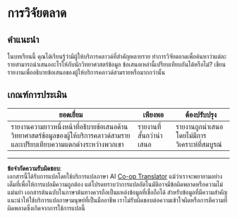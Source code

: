 <!--
CO_OP_TRANSLATOR_METADATA:
{
  "original_hash": "96f3696153d9ed54b19a1bb65438c104",
  "translation_date": "2025-08-26T22:11:01+00:00",
  "source_file": "5-Data-Science-In-Cloud/17-Introduction/assignment.md",
  "language_code": "th"
}
-->
# การวิจัยตลาด

## คำแนะนำ

ในบทเรียนนี้ คุณได้เรียนรู้ว่ามีผู้ให้บริการคลาวด์ที่สำคัญหลายราย ทำการวิจัยตลาดเพื่อค้นหาว่าแต่ละรายสามารถนำเสนออะไรให้กับนักวิทยาศาสตร์ข้อมูล ข้อเสนอเหล่านี้เปรียบเทียบกันได้หรือไม่? เขียนรายงานเพื่ออธิบายข้อเสนอของผู้ให้บริการคลาวด์สามรายหรือมากกว่านั้น

## เกณฑ์การประเมิน

ยอดเยี่ยม | เพียงพอ | ต้องปรับปรุง
--- | --- | --- |
รายงานความยาวหนึ่งหน้าที่อธิบายข้อเสนอด้านวิทยาศาสตร์ข้อมูลของผู้ให้บริการคลาวด์สามรายและเปรียบเทียบความแตกต่างระหว่างพวกเขา | รายงานที่สั้นกว่านำเสนอ | รายงานถูกนำเสนอโดยไม่มีการวิเคราะห์ที่สมบูรณ์

---

**ข้อจำกัดความรับผิดชอบ**:  
เอกสารนี้ได้รับการแปลโดยใช้บริการแปลภาษา AI [Co-op Translator](https://github.com/Azure/co-op-translator) แม้ว่าเราจะพยายามอย่างเต็มที่เพื่อให้การแปลมีความถูกต้อง แต่โปรดทราบว่าการแปลอัตโนมัติอาจมีข้อผิดพลาดหรือความไม่แม่นยำ เอกสารต้นฉบับในภาษาต้นทางควรถือเป็นแหล่งข้อมูลที่เชื่อถือได้ สำหรับข้อมูลที่มีความสำคัญ แนะนำให้ใช้บริการแปลภาษามนุษย์ที่เป็นมืออาชีพ เราไม่รับผิดชอบต่อความเข้าใจผิดหรือการตีความที่ผิดพลาดซึ่งเกิดจากการใช้การแปลนี้